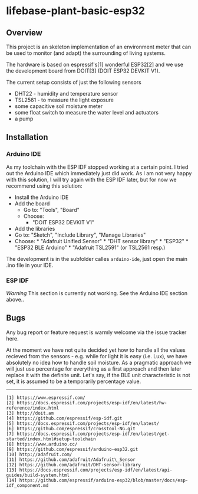 # lifebase-plant-basic-esp32

## Overview

This project is an skeleton implementation of an environment meter
that can be used to monitor (and adapt) the surrounding of living
systems.

The hardware is based on espressif's[1] wonderful ESP32[2] and
we use the development board from DOIT[3] (DOIT ESP32 DEVKIT V1).

The current setup consists of just the following sensors

  * DHT22 - humidity and temperature sensor
  * TSL2561 - to measure the light exposure
  * some capacitive soil moisture meter
  * some float switch to measure the water level and actuators
  * a pump

## Installation

### Arduino IDE

As my toolchain with the ESP IDF stopped working at
a certain point. I tried out the Arduino IDE which
immediately just did work.
As I am not very happy with this solution, I will
try again with the ESP IDF later, but for now
we recommend using this solution:

  * Install the Arduino IDE
  * Add the board
    * Go to: "Tools", "Board"
    * Choose:
      * "DOIT ESP32 DEVKIT V1"
  * Add the libraries
   * Go to: "Sketch", "Include Library", "Manage Libraries"
   * Choose:
    * "Adafruit Unified Sensor"
    * "DHT sensor library"
    * "ESP32"
    * "ESP32 BLE Arduino"
    * "Adafruit TSL2591" (or TSL2561 resp.)

The development is in the subfolder calles `arduino-ide`, just
open the main .ino file in your IDE.

### ESP IDF

*Warning* This section is currently not working. See the
Arduino IDE section above..

## Bugs

Any bug report or feature request is warmly welcome via
the issue tracker here.

At the moment we have not quite decided yet how to handle
all the values recieved from the sensors - e.g. while for
light it is easy (i.e. Lux), we have absolutely no idea
how to handle
soil moisture. As a pragmatic approach we will just use
percentage for everything as a first approach and then
later replace it with the definite unit. Let's say, if
the BLE unit characteristic is not set, it is assumed
to be a temporarily percentage value.

---
    [1] https://www.espressif.com/
    [2] https://docs.espressif.com/projects/esp-idf/en/latest/hw-reference/index.html
    [3] http://doit.am
    [4] https://github.com/espressif/esp-idf.git
    [5] https://docs.espressif.com/projects/esp-idf/en/latest/
    [6] https://github.com/espressif/crosstool-NG.git
    [7] https://docs.espressif.com/projects/esp-idf/en/latest/get-started/index.html#setup-toolchain
    [8] https://www.arduino.cc/
    [9] https://github.com/espressif/arduino-esp32.git
    [10] http://adafruit.com/
    [11] https://github.com/adafruit/Adafruit\_Sensor
    [12] https://github.com/adafruit/DHT-sensor-library
    [13] https://docs.espressif.com/projects/esp-idf/en/latest/api-guides/build-system.html
    [14] https://github.com/espressif/arduino-esp32/blob/master/docs/esp-idf_component.md
